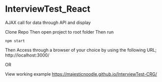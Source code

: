 # InterviewTest_React
 AJAX call for data through API and display

Clone Repo
Then open project to root folder
Then run 

    npm start

Then Access through a browser of your choice by using the following URL; http://localhost:3000/


OR

View working example https://majesticnoodle.github.io/InterviewTest-CRG/
